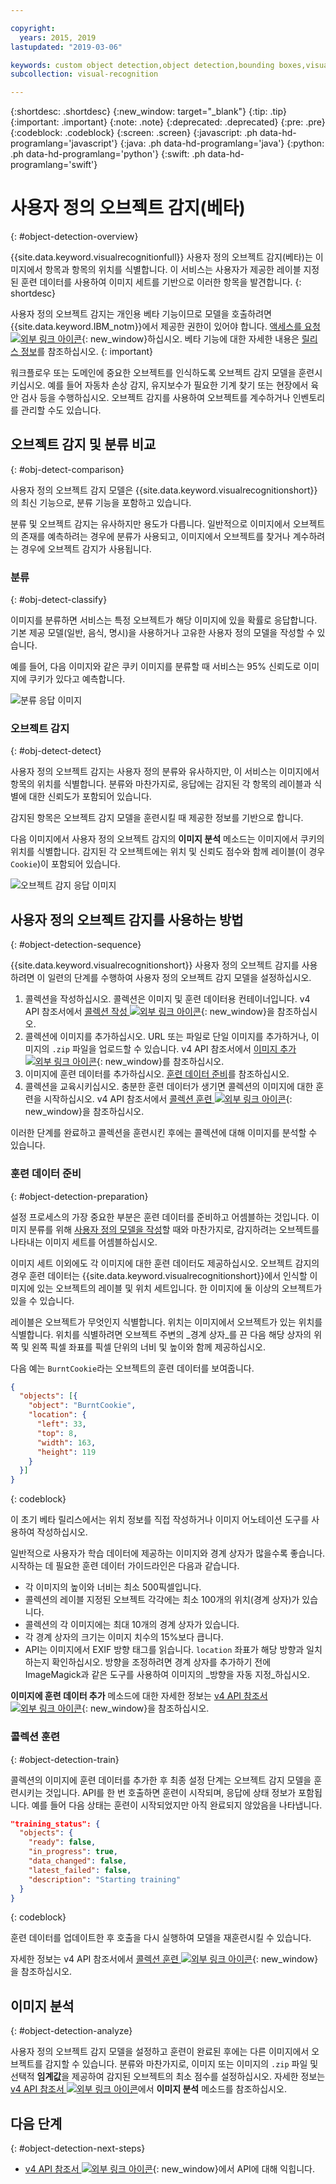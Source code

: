 ```yaml
---

copyright:
  years: 2015, 2019
lastupdated: "2019-03-06"

keywords: custom object detection,object detection,bounding boxes,visual inspection
subcollection: visual-recognition

---
```


{:shortdesc: .shortdesc}
{:new_window: target="_blank"}
{:tip: .tip}
{:important: .important}
{:note: .note}
{:deprecated: .deprecated}
{:pre: .pre}
{:codeblock: .codeblock}
{:screen: .screen}
{:javascript: .ph data-hd-programlang='javascript'}
{:java: .ph data-hd-programlang='java'}
{:python: .ph data-hd-programlang='python'}
{:swift: .ph data-hd-programlang='swift'}

<!-- Link definitions -->

[api-ref-v4]: https://{DomainName}/apidocs/visual-recognition-v4

# 사용자 정의 오브젝트 감지(베타)
{: #object-detection-overview}

{{site.data.keyword.visualrecognitionfull}} 사용자 정의 오브젝트 감지(베타)는 이미지에서 항목과 항목의 위치를 식별합니다. 이 서비스는 사용자가 제공한 레이블 지정된 훈련 데이터를 사용하여 이미지 세트를 기반으로 이러한 항목을 발견합니다.
{: shortdesc}

사용자 정의 오브젝트 감지는 개인용 베타 기능이므로 모델을 호출하려면 {{site.data.keyword.IBM_notm}}에서 제공한 권한이 있어야 합니다. [액세스를 요청 ![외부 링크 아이콘](../../icons/launch-glyph.svg "외부 링크 아이콘")](https://datasciencex.typeform.com/to/c70Ak5){: new_window}하십시오. 베타 기능에 대한 자세한 내용은 [릴리스 정보](/docs/services/visual-recognition?topic=visual-recognition-release-notes#beta)를 참조하십시오.
{: important}

워크플로우 또는 도메인에 중요한 오브젝트를 인식하도록 오브젝트 감지 모델을 훈련시키십시오. 예를 들어 자동차 손상 감지, 유지보수가 필요한 기계 찾기 또는 현장에서 육안 검사 등을 수행하십시오. 오브젝트 감지를 사용하여 오브젝트를 계수하거나 인벤토리를 관리할 수도 있습니다. 

## 오브젝트 감지 및 분류 비교
{: #obj-detect-comparison}

사용자 정의 오브젝트 감지 모델은 {{site.data.keyword.visualrecognitionshort}}의 최신 기능으로, 분류 기능을 포함하고 있습니다. 

분류 및 오브젝트 감지는 유사하지만 용도가 다릅니다. 일반적으로 이미지에서 오브젝트의 존재를 예측하려는 경우에 분류가 사용되고, 이미지에서 오브젝트를 찾거나 계수하려는 경우에 오브젝트 감지가 사용됩니다. 

### 분류
{: #obj-detect-classify}

이미지를 분류하면 서비스는 특정 오브젝트가 해당 이미지에 있을 확률로 응답합니다. 기본 제공 모델(일반, 음식, 명시)을 사용하거나 고유한 사용자 정의 모델을 작성할 수 있습니다. 

예를 들어, 다음 이미지와 같은 쿠키 이미지를 분류할 때 서비스는 95% 신뢰도로 이미지에 쿠키가 있다고 예측합니다. 

![분류 응답 이미지](images/cookies-tag.png "분류를 보여주는 이미지")

### 오브젝트 감지
{: #obj-detect-detect}

사용자 정의 오브젝트 감지는 사용자 정의 분류와 유사하지만, 이 서비스는 이미지에서 항목의 위치를 식별합니다. 분류와 마찬가지로, 응답에는 감지된 각 항목의 레이블과 식별에 대한 신뢰도가 포함되어 있습니다. 

감지된 항목은 오브젝트 감지 모델을 훈련시킬 때 제공한 정보를 기반으로 합니다. 

다음 이미지에서 사용자 정의 오브젝트 감지의 **이미지 분석** 메소드는 이미지에서 쿠키의 위치를 식별합니다. 감지된 각 오브젝트에는 위치 및 신뢰도 점수와 함께 레이블(이 경우 `Cookie`)이 포함되어 있습니다. 

![오브젝트 감지 응답 이미지](images/cookies-bbox.png "오브젝트 감지를 보여주는 이미지")

## 사용자 정의 오브젝트 감지를 사용하는 방법
{: #object-detection-sequence}

{{site.data.keyword.visualrecognitionshort}} 사용자 정의 오브젝트 감지를 사용하려면 이 일련의 단계를 수행하여 사용자 정의 오브젝트 감지 모델을 설정하십시오. 

1.  콜렉션을 작성하십시오. 콜렉션은 이미지 및 훈련 데이터용 컨테이너입니다. v4 API 참조서에서 [콜렉션 작성 ![외부 링크 아이콘](../../icons/launch-glyph.svg "외부 링크 아이콘")](https://{DomainName}/apidocs/visual-recognition-v4#create-a-collection){: new_window}을 참조하십시오. 
1.  콜렉션에 이미지를 추가하십시오. URL 또는 파일로 단일 이미지를 추가하거나, 이미지의 `.zip` 파일을 업로드할 수 있습니다. v4 API 참조서에서 [이미지 추가 ![외부 링크 아이콘](../../icons/launch-glyph.svg "외부 링크 아이콘")](https://{DomainName}/apidocs/visual-recognition-v4#add-images){: new_window}를 참조하십시오. 
1.  이미지에 훈련 데이터를 추가하십시오. [훈련 데이터 준비](#object-detection-preparation)를 참조하십시오. 
1.  콜렉션을 교육시키십시오. 충분한 훈련 데이터가 생기면 콜렉션의 이미지에 대한 훈련을 시작하십시오. v4 API 참조서에서 [콜렉션 훈련 ![외부 링크 아이콘](../../icons/launch-glyph.svg "외부 링크 아이콘")](https://{DomainName}/apidocs/visual-recognition-v4#train-a-collection){: new_window}을 참조하십시오. 

이러한 단계를 완료하고 콜렉션을 훈련시킨 후에는 콜렉션에 대해 이미지를 분석할 수 있습니다. 

### 훈련 데이터 준비
{: #object-detection-preparation}

설정 프로세스의 가장 중요한 부분은 훈련 데이터를 준비하고 어셈블하는 것입니다. 이미지 분류를 위해 [사용자 정의 모델을 작성](/docs/services/visual-recognition?topic=visual-recognition-tutorial-custom-classifier#tutorial-custom-classifier)할 때와 마찬가지로, 감지하려는 오브젝트를 나타내는 이미지 세트를 어셈블하십시오.

이미지 세트 이외에도 각 이미지에 대한 훈련 데이터도 제공하십시오. 오브젝트 감지의 경우 훈련 데이터는 {{site.data.keyword.visualrecognitionshort}}에서 인식할 이미지에 있는 오브젝트의 레이블 및 위치 세트입니다. 한 이미지에 둘 이상의 오브젝트가 있을 수 있습니다. 

레이블은 오브젝트가 무엇인지 식별합니다. 위치는 이미지에서 오브젝트가 있는 위치를 식별합니다. 위치를 식별하려면 오브젝트 주변의 _경계 상자_를 끈 다음 해당 상자의 위쪽 및 왼쪽 픽셀 좌표를 픽셀 단위의 너비 및 높이와 함께 제공하십시오. 

다음 예는 `BurntCookie`라는 오브젝트의 훈련 데이터를 보여줍니다. 

```json
{
  "objects": [{
    "object": "BurntCookie",
    "location": {
      "left": 33,
      "top": 8,
      "width": 163,
      "height": 119
    }
  }]
}
```
{: codeblock}

이 초기 베타 릴리스에서는 위치 정보를 직접 작성하거나 이미지 어노테이션 도구를 사용하여 작성하십시오. 

일반적으로 사용자가 학습 데이터에 제공하는 이미지와 경계 상자가 많을수록 좋습니다. 시작하는 데 필요한 훈련 데이터 가이드라인은 다음과 같습니다. 

- 각 이미지의 높이와 너비는 최소 500픽셀입니다. 
- 콜렉션의 레이블 지정된 오브젝트 각각에는 최소 100개의 위치(경계 상자)가 있습니다. 
- 콜렉션의 각 이미지에는 최대 10개의 경계 상자가 있습니다. 
- 각 경계 상자의 크기는 이미지 치수의 15%보다 큽니다. 
- API는 이미지에서 EXIF 방향 태그를 읽습니다. `location` 좌표가 해당 방향과 일치하는지 확인하십시오. 방향을 조정하려면 경계 상자를 추가하기 전에 ImageMagick과 같은 도구를 사용하여 이미지의 _방향을 자동 지정_하십시오. 

**이미지에 훈련 데이터 추가** 메소드에 대한 자세한 정보는 [v4 API 참조서 ![외부 링크 아이콘](../../icons/launch-glyph.svg "외부 링크 아이콘")](https://{DomainName}/apidocs/visual-recognition-v4#add-training-data-to-an-image){: new_window}을 참조하십시오. 

### 콜렉션 훈련
{: #object-detection-train}

콜렉션의 이미지에 훈련 데이터를 추가한 후 최종 설정 단계는 오브젝트 감지 모델을 훈련시키는 것입니다. API를 한 번 호출하면 훈련이 시작되며, 응답에 상태 정보가 포함됩니다. 예를 들어 다음 상태는 훈련이 시작되었지만 아직 완료되지 않았음을 나타냅니다. 

```json
"training_status": {
  "objects": {
    "ready": false,
    "in_progress": true,
    "data_changed": false,
    "latest_failed": false,
    "description": "Starting training"
  }
}
```
{: codeblock}

훈련 데이터를 업데이트한 후 호출을 다시 실행하여 모델을 재훈련시킬 수 있습니다.

자세한 정보는 v4 API 참조서에서 [콜렉션 훈련 ![외부 링크 아이콘](../../icons/launch-glyph.svg "외부 링크 아이콘")](https://{DomainName}/apidocs/visual-recognition-v4#train-a-collection){: new_window}을 참조하십시오. 

## 이미지 분석
{: #object-detection-analyze}

사용자 정의 오브젝트 감지 모델을 설정하고 훈련이 완료된 후에는 다른 이미지에서 오브젝트를 감지할 수 있습니다. 분류와 마찬가지로, 이미지 또는 이미지의 `.zip` 파일 및 선택적 **임계값**을 제공하여 감지된 오브젝트의 최소 점수를 설정하십시오. 자세한 정보는 [v4 API 참조서 ![외부 링크 아이콘](../../icons/launch-glyph.svg "외부 링크 아이콘")](https://{DomainName}/apidocs/visual-recognition-v4#analyze-images)에서 **이미지 분석** 메소드를 참조하십시오.


## 다음 단계
{: #object-detection-next-steps}

- [v4 API 참조서 ![외부 링크 아이콘](../../icons/launch-glyph.svg "외부 링크 아이콘")](https://{DomainName}/apidocs/visual-recognition-v4){: new_window}에서 API에 대해 익힙니다. 
